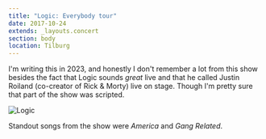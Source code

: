 ```yaml
---
title: "Logic: Everybody tour"
date: 2017-10-24
extends: _layouts.concert
section: body
location: Tilburg
---
```


I'm writing this in 2023, and honestly I don't remember a lot from this show besides the fact that Logic sounds _great_
live and that he called Justin Roiland (co-creator of Rick & Morty) live on stage. Though I'm pretty sure that part of
the show was scripted.

![Logic](/assets/images/logic.jpg)

Standout songs from the show were _America_ and _Gang Related_.

